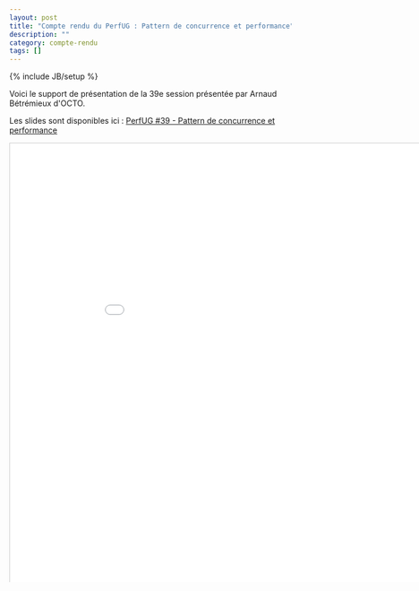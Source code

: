 ```yaml
---
layout: post
title: "Compte rendu du PerfUG : Pattern de concurrence et performance"
description: ""
category: compte-rendu
tags: []
---
```

{% include JB/setup %}

Voici le support de présentation de la 39e session présentée par Arnaud Bétrémieux d'OCTO.
<!-- more -->


Les slides sont disponibles ici : [PerfUG #39 - Pattern de concurrence et performance]({{site.url}}/assets/files/PerfUG39.pdf)

<iframe src="{{site.url}}/assets/files/PerfUG39.pdf" width="940" height="783" frameborder="0" marginwidth="0" marginheight="0" scrolling="no" style="border:1px solid #CCC;border-width:1px 1px 0;margin-bottom:5px"> </iframe>